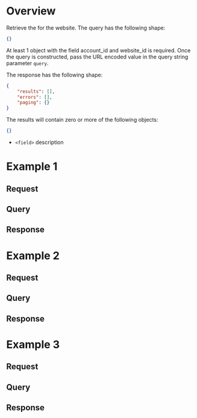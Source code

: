 # Overview

Retrieve the <entity> for the website. The query has the following shape:

```json
{}
```

At least 1 object with the field account_id and website_id is required. Once the query is constructed, pass the URL encoded value in the query string parameter `query`.

The response has the following shape:

```json
{
	"results": [],
	"errors": [],
	"paging": {}
}
```

The results will contain zero or more of the following objects:

```json
{}
```

- `<field>` description

# Example 1

## Request

## Query

## Response

# Example 2

## Request

## Query

## Response

# Example 3

## Request

## Query

## Response
